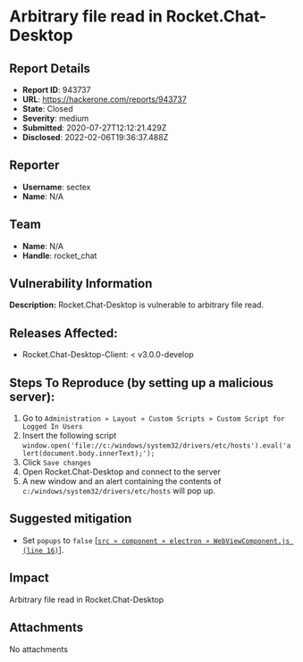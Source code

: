 # Arbitrary file read in Rocket.Chat-Desktop

## Report Details
- **Report ID**: 943737
- **URL**: https://hackerone.com/reports/943737
- **State**: Closed
- **Severity**: medium
- **Submitted**: 2020-07-27T12:12:21.429Z
- **Disclosed**: 2022-02-06T19:36:37.488Z

## Reporter
- **Username**: sectex
- **Name**: N/A

## Team
- **Name**: N/A
- **Handle**: rocket_chat

## Vulnerability Information
**Description:** Rocket.Chat-Desktop is vulnerable to arbitrary file read.

## Releases Affected:

  * Rocket.Chat-Desktop-Client: < v3.0.0-develop

## Steps To Reproduce (by setting up a malicious server):

1. Go to `Administration » Layout » Custom Scripts » Custom Script for Logged In Users`
1. Insert the following script `window.open('file://c:/windows/system32/drivers/etc/hosts').eval('alert(document.body.innerText);');`
1. Click `Save changes`
1. Open Rocket.Chat-Desktop and connect to the server
1. A new window and an alert containing the contents of `c:/windows/system32/drivers/etc/hosts` will pop up.

## Suggested mitigation

  * Set `popups` to `false` [[`src » component » electron » WebViewComponent.js (line 16)`](https://github.com/RocketChat/Rocket.Chat.Electron/blob/develop/src/components/electron/WebViewComponent.js)].

## Impact

Arbitrary file read in Rocket.Chat-Desktop

## Attachments
No attachments
